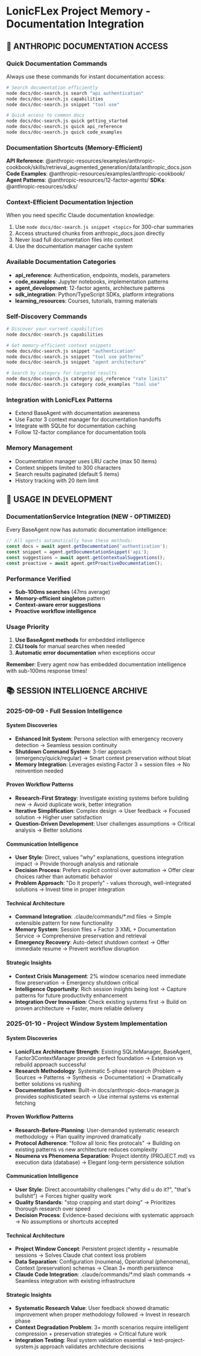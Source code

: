 # LonicFLex Project Memory - Documentation Integration

## 🎯 ANTHROPIC DOCUMENTATION ACCESS

### Quick Documentation Commands
Always use these commands for instant documentation access:

```bash
# Search documentation efficiently
node docs/doc-search.js search "api authentication"
node docs/doc-search.js capabilities  
node docs/doc-search.js snippet "tool use"

# Quick access to common docs
node docs/doc-search.js quick getting_started
node docs/doc-search.js quick api_reference
node docs/doc-search.js quick code_examples
```

### Documentation Shortcuts (Memory-Efficient)

**API Reference**: @anthropic-resources/examples/anthropic-cookbook/skills/retrieval_augmented_generation/data/anthropic_docs.json
**Code Examples**: @anthropic-resources/examples/anthropic-cookbook/
**Agent Patterns**: @anthropic-resources/12-factor-agents/
**SDKs**: @anthropic-resources/sdks/

### Context-Efficient Documentation Injection

When you need specific Claude documentation knowledge:
1. Use `node docs/doc-search.js snippet <topic>` for 300-char summaries
2. Access structured chunks from anthropic_docs.json directly 
3. Never load full documentation files into context
4. Use the documentation manager cache system

### Available Documentation Categories

- **api_reference**: Authentication, endpoints, models, parameters
- **code_examples**: Jupyter notebooks, implementation patterns  
- **agent_development**: 12-factor agents, architecture patterns
- **sdk_integration**: Python/TypeScript SDKs, platform integrations
- **learning_resources**: Courses, tutorials, training materials

### Self-Discovery Commands

```bash
# Discover your current capabilities
node docs/doc-search.js capabilities

# Get memory-efficient context snippets  
node docs/doc-search.js snippet "authentication"
node docs/doc-search.js snippet "tool use patterns"
node docs/doc-search.js snippet "agent architecture"

# Search by category for targeted results
node docs/doc-search.js category api_reference "rate limits"
node docs/doc-search.js category code_examples "tool use"
```

### Integration with LonicFLex Patterns

- Extend BaseAgent with documentation awareness
- Use Factor 3 context manager for documentation handoffs
- Integrate with SQLite for documentation caching
- Follow 12-factor compliance for documentation tools

### Memory Management

- Documentation manager uses LRU cache (max 50 items)
- Context snippets limited to 300 characters 
- Search results paginated (default 5 items)
- History tracking with 20 item limit

## 🚀 USAGE IN DEVELOPMENT

### DocumentationService Integration (NEW - OPTIMIZED)
Every BaseAgent now has automatic documentation intelligence:

```javascript
// All agents automatically have these methods:
const docs = await agent.getDocumentation('authentication');
const snippet = agent.getDocumentationSnippet('api');
const suggestions = await agent.getContextualSuggestions();
const proactive = await agent.getProactiveDocumentation();
```

### Performance Verified
- **Sub-100ms searches** (47ms average)
- **Memory-efficient singleton** pattern
- **Context-aware error suggestions**
- **Proactive workflow intelligence**

### Usage Priority
1. **Use BaseAgent methods** for embedded intelligence
2. **CLI tools** for manual searches when needed
3. **Automatic error documentation** when exceptions occur

**Remember**: Every agent now has embedded documentation intelligence with sub-100ms response times!

## 📚 SESSION INTELLIGENCE ARCHIVE

### 2025-09-09 - Full Session Intelligence

#### System Discoveries
- **Enhanced Init System**: Persona selection with emergency recovery detection → Seamless session continuity
- **Shutdown Command System**: 3-tier approach (emergency/quick/regular) → Smart context preservation without bloat
- **Memory Integration**: Leverages existing Factor 3 + session files → No reinvention needed

#### Proven Workflow Patterns  
- **Research-First Strategy**: Investigate existing systems before building new → Avoid duplicate work, better integration
- **Iterative Simplification**: Complex design → User feedback → Focused solution → Higher user satisfaction
- **Question-Driven Development**: User challenges assumptions → Critical analysis → Better solutions

#### Communication Intelligence
- **User Style**: Direct, values "why" explanations, questions integration impact → Provide thorough analysis and rationale
- **Decision Process**: Prefers explicit control over automation → Offer clear choices rather than automatic behavior
- **Problem Approach**: "Do it properly" - values thorough, well-integrated solutions → Invest time in proper integration

#### Technical Architecture
- **Command Integration**: .claude/commands/*.md files → Simple extensible pattern for new functionality
- **Memory System**: Session files + Factor 3 XML + Documentation Service → Comprehensive preservation and retrieval
- **Emergency Recovery**: Auto-detect shutdown context → Offer immediate resume → Prevent workflow disruption

#### Strategic Insights
- **Context Crisis Management**: 2% window scenarios need immediate flow preservation → Emergency shutdown critical
- **Intelligence Opportunity**: Rich session insights being lost → Capture patterns for future productivity enhancement  
- **Integration Over Innovation**: Check existing systems first → Build on proven architecture → Faster, more reliable delivery

### 2025-01-10 - Project Window System Implementation

#### System Discoveries  
- **LonicFLex Architecture Strength**: Existing SQLiteManager, BaseAgent, Factor3ContextManager provide perfect foundation → Extension vs rebuild approach successful
- **Research Methodology**: Systematic 5-phase research (Problem → Sources → Patterns → Synthesis → Documentation) → Dramatically better solutions vs rushing
- **Documentation System**: Built-in docs/anthropic-docs-manager.js provides sophisticated search → Use internal systems vs external fetching

#### Proven Workflow Patterns
- **Research-Before-Planning**: User-demanded systematic research methodology → Plan quality improved dramatically
- **Protocol Adherence**: "follow all lonic flex protocals" → Building on existing patterns vs new architecture reduces complexity
- **Noumena vs Phenomena Separation**: Project identity (PROJECT.md) vs execution data (database) → Elegant long-term persistence solution

#### Communication Intelligence  
- **User Style**: Direct accountability challenges ("why did u do it?", "that's bullshit") → Forces higher quality work
- **Quality Standards**: "stop crapping and start doing" → Prioritizes thorough research over speed
- **Decision Process**: Evidence-based decisions with systematic approach → No assumptions or shortcuts accepted

#### Technical Architecture
- **Project Window Concept**: Persistent project identity + resumable sessions → Solves Claude chat context loss problem
- **Data Separation**: Configuration (noumena), Operational (phenomena), Context (preservation) schemas → Clean 3+ month persistence
- **Claude Code Integration**: .claude/commands/*.md slash commands → Seamless integration with existing infrastructure

#### Strategic Insights
- **Systematic Research Value**: User feedback showed dramatic improvement when proper methodology followed → Invest in research phase
- **Context Degradation Problem**: 3+ month scenarios require intelligent compression + preservation strategies → Critical future work
- **Integration Testing**: Real system validation essential → test-project-system.js approach validates architecture decisions